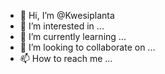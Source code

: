 - 👋 Hi, I’m @Kwesiplanta
- 👀 I’m interested in ...
- 🌱 I’m currently learning ...
- 💞️ I’m looking to collaborate on ...
- 📫 How to reach me ...

<!---
Kwesiplanta/Kwesiplanta is a ✨ special ✨ repository because its `README.md` (this file) appears on your GitHub profile.
You can click the Preview link to take a look at your changes.
--->
